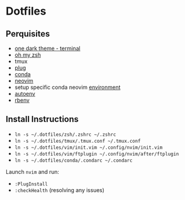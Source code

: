 # Dotfiles

## Perquisites
* [one dark theme - terminal](https://github.com/denysdovhan/one-gnome-terminal)
* [oh my zsh](https://github.com/robbyrussell/oh-my-zsh)
* tmux
* [plug](https://github.com/junegunn/vim-plug)
* [conda](https://www.digitalocean.com/community/tutorials/how-to-install-anaconda-on-ubuntu-18-04-quickstart)
* [neovim](https://github.com/neovim/neovim)
* setup specific conda neovim [environment](https://gist.github.com/yeekeiji/8143b9174f87715f95aa14dd99679b5f)
* [autoenv](https://github.com/inishchith/autoenv)
* [rbenv](https://github.com/rbenv/rbenv)

## Install Instructions
* `ln -s ~/.dotfiles/zsh/.zshrc ~/.zshrc`
* `ln -s ~/.dotfiles/tmux/.tmux.conf ~/.tmux.conf`
* `ln -s ~/.dotfiles/vim/init.vim ~/.config/nvim/init.vim`
* `ln -s ~/.dotfiles/vim/ftplugin ~/.config/nvim/after/ftplugin`
* `ln -s ~/.dotfiles/conda/.condarc ~/.condarc`

Launch `nvim` and run:
* `:PlugInstall`
* `:checkHealth` (resolving any issues)

